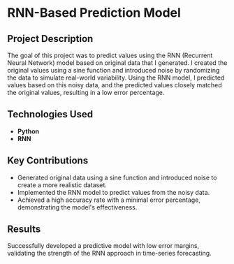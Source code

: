 # RNN-Based Prediction Model

## Project Description
The goal of this project was to predict values using the RNN (Recurrent Neural Network) model based on original data that I generated. I created the original values using a sine function and introduced noise by randomizing the data to simulate real-world variability. Using the RNN model, I predicted values based on this noisy data, and the predicted values closely matched the original values, resulting in a low error percentage.

## Technologies Used
- **Python**
- **RNN**

## Key Contributions
- Generated original data using a sine function and introduced noise to create a more realistic dataset.
- Implemented the RNN model to predict values from the noisy data.
- Achieved a high accuracy rate with a minimal error percentage, demonstrating the model's effectiveness.

## Results
Successfully developed a predictive model with low error margins, validating the strength of the RNN approach in time-series forecasting.
